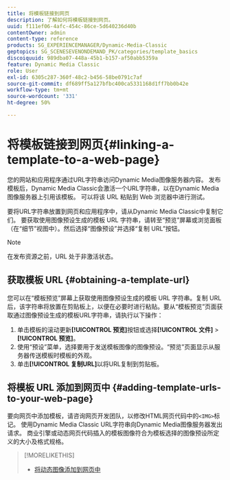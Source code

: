 ```yaml
---
title: 将模板链接到网页
description: 了解如何将模板链接到网页。
uuid: f111ef06-4afc-454c-86ce-5d640236d40b
contentOwner: admin
content-type: reference
products: SG_EXPERIENCEMANAGER/Dynamic-Media-Classic
geptopics: SG_SCENESEVENONDEMAND_PK/categories/template_basics
discoiquuid: 989dba07-448a-45b1-b157-af50abb5359a
feature: Dynamic Media Classic
role: User
exl-id: 6305c287-360f-48c2-b456-58be0791c7af
source-git-commit: df689ff5a127bfbc400ca5331168d1ff7bb0b42e
workflow-type: tm+mt
source-wordcount: '331'
ht-degree: 50%

---
```


# 将模板链接到网页{#linking-a-template-to-a-web-page}

您的网站和应用程序通过URL字符串访问Dynamic Media图像服务器内容。 发布模板后，Dynamic Media Classic会激活一个URL字符串，以在Dynamic Media图像服务器上引用该模板。 可以将该 URL 粘贴到 Web 浏览器中进行测试。

要将URL字符串放置到网页和应用程序中，请从Dynamic Media Classic中复制它们。 要获取使用图像预设生成的模板 URL 字符串，请转至“预览”屏幕或浏览面板（在“细节”视图中）。然后选择“图像预设”并选择“复制 URL”按钮。

>[!NOTE]
>
>在发布资源之前，URL 处于非激活状态。

## 获取模板 URL {#obtaining-a-template-url}

您可以在“模板预览”屏幕上获取使用图像预设生成的模板 URL 字符串。复制 URL 后，该字符串将放置在剪贴板上，以便在必要时进行粘贴。要从“模板预览”页面获取通过图像预设生成的模板URL字符串，请执行以下操作：

1. 单击模板的滚动更新&#x200B;**[!UICONTROL 预览]**&#x200B;按钮或选择&#x200B;**[!UICONTROL 文件]** > **[!UICONTROL 预览]**。
1. 使用“预设”菜单，选择要用于发送模板图像的图像预设。“预览”页面显示从服务器传送模板时模板的外观。
1. 单击&#x200B;**[!UICONTROL 复制URL]**&#x200B;以将URL复制到剪贴板。

## 将模板 URL 添加到网页中 {#adding-template-urls-to-your-web-page}

要向网页中添加模板，请咨询网页开发团队，以修改HTML网页代码中的`<IMG>`标记。 使用Dynamic Media Classic URL字符串向Dynamic Media图像服务器发出请求。 商业引擎或动态网页代码插入的模板图像符合为模板选择的图像预设所定义的大小及格式规格。

>[!MORELIKETHIS]
>
>* [将动态图像添加到网页中](linking-urls-web-application.md#adding_dynamic_images_to_your_web_page)

